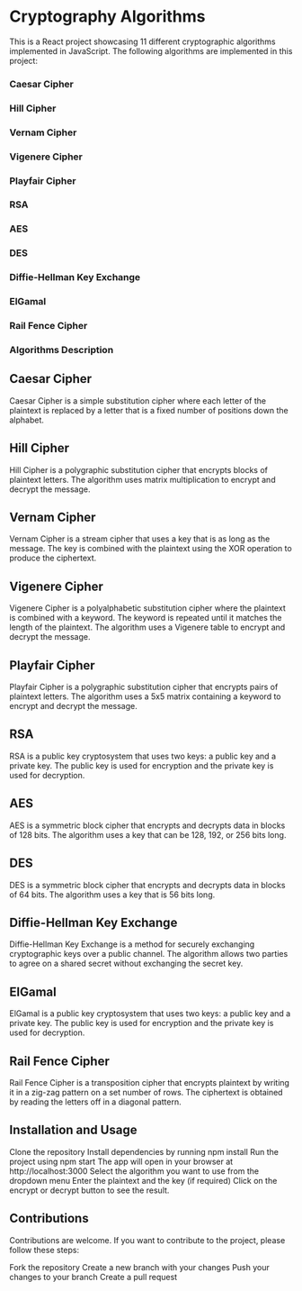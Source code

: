 
# Cryptography Algorithms
This is a React project showcasing 11 different cryptographic algorithms implemented in JavaScript. The following algorithms are implemented in this project:

### Caesar Cipher
### Hill Cipher
### Vernam Cipher
### Vigenere Cipher
### Playfair Cipher
### RSA
### AES
### DES
### Diffie-Hellman Key Exchange
### ElGamal
### Rail Fence Cipher
### Algorithms Description

## Caesar Cipher
Caesar Cipher is a simple substitution cipher where each letter of the plaintext is replaced by a letter that is a fixed number of positions down the alphabet.

## Hill Cipher
Hill Cipher is a polygraphic substitution cipher that encrypts blocks of plaintext letters. The algorithm uses matrix multiplication to encrypt and decrypt the message.

## Vernam Cipher
Vernam Cipher is a stream cipher that uses a key that is as long as the message. The key is combined with the plaintext using the XOR operation to produce the ciphertext.

## Vigenere Cipher
Vigenere Cipher is a polyalphabetic substitution cipher where the plaintext is combined with a keyword. The keyword is repeated until it matches the length of the plaintext. The algorithm uses a Vigenere table to encrypt and decrypt the message.

## Playfair Cipher
Playfair Cipher is a polygraphic substitution cipher that encrypts pairs of plaintext letters. The algorithm uses a 5x5 matrix containing a keyword to encrypt and decrypt the message.

## RSA
RSA is a public key cryptosystem that uses two keys: a public key and a private key. The public key is used for encryption and the private key is used for decryption.

## AES
AES is a symmetric block cipher that encrypts and decrypts data in blocks of 128 bits. The algorithm uses a key that can be 128, 192, or 256 bits long.

## DES
DES is a symmetric block cipher that encrypts and decrypts data in blocks of 64 bits. The algorithm uses a key that is 56 bits long.

## Diffie-Hellman Key Exchange
Diffie-Hellman Key Exchange is a method for securely exchanging cryptographic keys over a public channel. The algorithm allows two parties to agree on a shared secret without exchanging the secret key.

## ElGamal
ElGamal is a public key cryptosystem that uses two keys: a public key and a private key. The public key is used for encryption and the private key is used for decryption.

## Rail Fence Cipher
Rail Fence Cipher is a transposition cipher that encrypts plaintext by writing it in a zig-zag pattern on a set number of rows. The ciphertext is obtained by reading the letters off in a diagonal pattern.

## Installation and Usage
Clone the repository
Install dependencies by running npm install
Run the project using npm start
The app will open in your browser at http://localhost:3000
Select the algorithm you want to use from the dropdown menu
Enter the plaintext and the key (if required)
Click on the encrypt or decrypt button to see the result.
## Contributions
Contributions are welcome. If you want to contribute to the project, please follow these steps:

Fork the repository
Create a new branch with your changes
Push your changes to your branch
Create a pull request